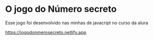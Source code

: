 <h1> O jogo do Número secreto</h1>
<p> Esse jogo  foi desenvolvido nas minhas de javacript no curso da alura</p>

https://jogodonmerosecreto.netlify.app
